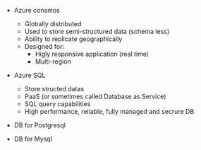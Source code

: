 - Azure consmos
	- Globally distributed
	- Used to store semi-structured data (schema less) 
	- Ability to replicate geographically
	- Designed for: 
		- Higly responsive application (real time)
		- Multi-region
- Azure SQL
	- Store structed datas
	- PaaS (or sometimes called Database as Service)
	- SQL query capabilities
	- High performance, reliable, fully managed and secrure DB


- DB for Postgresql

- DB for Mysql
